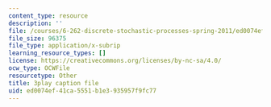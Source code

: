 ```yaml
---
content_type: resource
description: ''
file: /courses/6-262-discrete-stochastic-processes-spring-2011/ed0074ef41ca5551b1e3935957f9fc77_uHMVJJHsym4.vtt
file_size: 96375
file_type: application/x-subrip
learning_resource_types: []
license: https://creativecommons.org/licenses/by-nc-sa/4.0/
ocw_type: OCWFile
resourcetype: Other
title: 3play caption file
uid: ed0074ef-41ca-5551-b1e3-935957f9fc77
---
```

